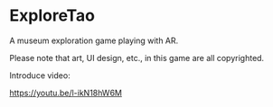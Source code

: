 <h1>ExploreTao</h1>
<p>A museum exploration game playing with AR.</p>

<p>Please note that art, UI design, etc., in this game are all copyrighted.</p>

<p>Introduce video:</p>

<a>https://youtu.be/l-ikN18hW6M</a>
